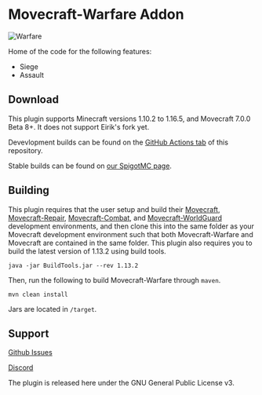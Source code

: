 # Movecraft-Warfare Addon
![Warfare](https://github.com/APDevTeam/Movecraft-Warfare/actions/workflows/maven.yml/badge.svg)

Home of the code for the following features:
 - Siege
 - Assault
 
 ## Download

This plugin supports Minecraft versions 1.10.2 to 1.16.5, and Movecraft 7.0.0 Beta 8+.  It does not support Eirik's fork yet.

Devevlopment builds can be found on the [GitHub Actions tab](https://github.com/APDevTeam/Movecraft-Warfare/actions) of this repository.

Stable builds can be found on [our SpigotMC page](https://www.spigotmc.org/resources/movecraft-warfare.87359/).

## Building
This plugin requires that the user setup and build their [Movecraft](https://github.com/APDevTeam/Movecraft), [Movecraft-Repair](https://github.com/APDevTeam/Movecraft-Repair), [Movecraft-Combat](https://github.com/TylerS1066/Movecraft-Combat), and [Movecraft-WorldGuard](https://github.com/APDevTeam/Movecraft-WorldGuard) development environments, and then clone this into the same folder as your Movecraft development environment such that both Movecraft-Warfare and Movecraft are contained in the same folder.  This plugin also requires you to build the latest version of 1.13.2 using build tools.

```
java -jar BuildTools.jar --rev 1.13.2
```

Then, run the following to build Movecraft-Warfare through `maven`.
```
mvn clean install
```
Jars are located in `/target`.


## Support
[Github Issues](https://github.com/APDevTeam/Movecraft-Warfare/issues)

[Discord](http://bit.ly/JoinAP-Dev)

The plugin is released here under the GNU General Public License v3.
